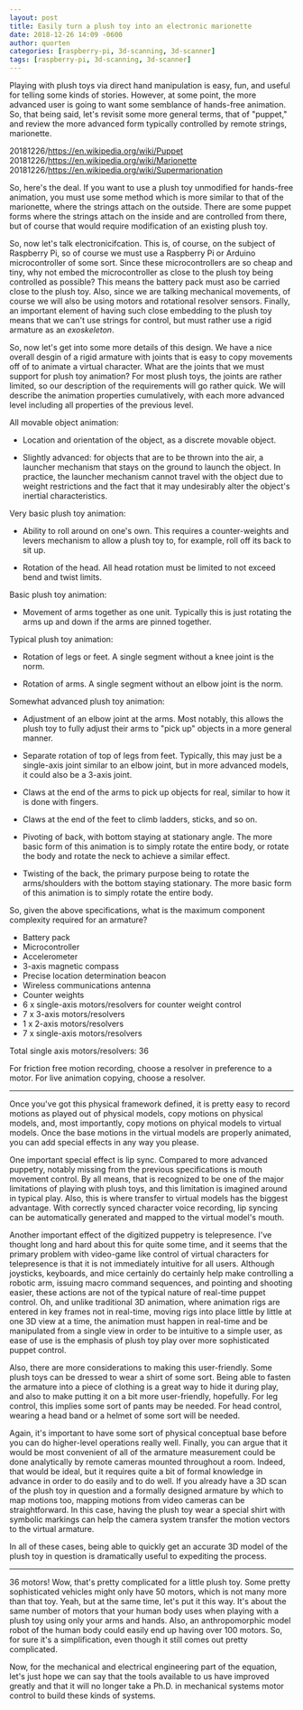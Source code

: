 ```yaml
---
layout: post
title: Easily turn a plush toy into an electronic marionette
date: 2018-12-26 14:09 -0600
author: quorten
categories: [raspberry-pi, 3d-scanning, 3d-scanner]
tags: [raspberry-pi, 3d-scanning, 3d-scanner]
---
```


Playing with plush toys via direct hand manipulation is easy, fun, and
useful for telling some kinds of stories.  However, at some point, the
more advanced user is going to want some semblance of hands-free
animation.  So, that being said, let's revisit some more general
terms, that of "puppet," and review the more advanced form typically
controlled by remote strings, marionette.

20181226/https://en.wikipedia.org/wiki/Puppet  
20181226/https://en.wikipedia.org/wiki/Marionette  
20181226/https://en.wikipedia.org/wiki/Supermarionation

So, here's the deal.  If you want to use a plush toy unmodified for
hands-free animation, you must use some method which is more similar
to that of the marionette, where the strings attach on the outside.
There are some puppet forms where the strings attach on the inside and
are controlled from there, but of course that would require
modification of an existing plush toy.

So, now let's talk electronicifcation.  This is, of course, on the
subject of Raspberry Pi, so of course we must use a Raspberry Pi or
Arduino microcontroller of some sort.  Since these microcontrollers
are so cheap and tiny, why not embed the microcontroller as close to
the plush toy being controlled as possible?  This means the battery
pack must aso be carried close to the plush toy.  Also, since we are
talking mechanical movements, of course we will also be using motors
and rotational resolver sensors.  Finally, an important element of
having such close embedding to the plush toy means that we can't use
strings for control, but must rather use a rigid armature as an
_exoskeleton_.

<!-- more -->

So, now let's get into some more details of this design.  We have a
nice overall desgin of a rigid armature with joints that is easy to
copy movements off of to animate a virtual character.  What are the
joints that we must support for plush toy animation?  For most plush
toys, the joints are rather limited, so our description of the
requirements will go rather quick.  We will describe the animation
properties cumulatively, with each more advanced level including all
properties of the previous level.

All movable object animation:

* Location and orientation of the object, as a discrete movable
  object.

* Slightly advanced: for objects that are to be thrown into the air, a
  launcher mechanism that stays on the ground to launch the object.
  In practice, the launcher mechanism cannot travel with the object
  due to weight restrictions and the fact that it may undesirably
  alter the object's inertial characteristics.

Very basic plush toy animation:

* Ability to roll around on one's own.  This requires a
  counter-weights and levers mechanism to allow a plush toy to, for
  example, roll off its back to sit up.

* Rotation of the head.  All head rotation must be limited to not
  exceed bend and twist limits.

Basic plush toy animation:

* Movement of arms together as one unit.  Typically this is just
  rotating the arms up and down if the arms are pinned together.

Typical plush toy animation:

* Rotation of legs or feet.  A single segment without a knee joint is
  the norm.

* Rotation of arms.  A single segment without an elbow joint is
  the norm.

Somewhat advanced plush toy animation:

* Adjustment of an elbow joint at the arms.  Most notably, this allows
  the plush toy to fully adjust their arms to "pick up" objects in a
  more general manner.

* Separate rotation of top of legs from feet.  Typically, this may
  just be a single-axis joint similar to an elbow joint, but in more
  advanced models, it could also be a 3-axis joint.

* Claws at the end of the arms to pick up objects for real, similar to
  how it is done with fingers.

* Claws at the end of the feet to climb ladders, sticks, and so on.

* Pivoting of back, with bottom staying at stationary angle.  The more
  basic form of this animation is to simply rotate the entire body, or
  rotate the body and rotate the neck to achieve a similar effect.

* Twisting of the back, the primary purpose being to rotate the
  arms/shoulders with the bottom staying stationary.  The more basic
  form of this animation is to simply rotate the entire body.

So, given the above specifications, what is the maximum component
complexity required for an armature?

* Battery pack
* Microcontroller
* Accelerometer
* 3-axis magnetic compass
* Precise location determination beacon
* Wireless communications antenna
* Counter weights
* 6 x single-axis motors/resolvers for counter weight control
* 7 x 3-axis motors/resolvers
* 1 x 2-axis motors/resolvers
* 7 x single-axis motors/resolvers

Total single axis motors/resolvers: 36

For friction free motion recording, choose a resolver in preference to
a motor.  For live animation copying, choose a resolver.

----------

Once you've got this physical framework defined, it is pretty easy to
record motions as played out of physical models, copy motions on
physical models, and, most importantly, copy motions on phyical models
to virtual models.  Once the base motions in the virtual models are
properly animated, you can add special effects in any way you please.

One important special effect is lip sync.  Compared to more advanced
puppetry, notably missing from the previous specifications is mouth
movement control.  By all means, that is recognized to be one of the
major limitations of playing with plush toys, and this limitation is
imagined around in typical play.  Also, this is where transfer to
virtual models has the biggest advantage.  With correctly synced
character voice recording, lip syncing can be automatically generated
and mapped to the virtual model's mouth.

Another important effect of the digitized puppetry is telepresence.
I've thought long and hard about this for quite some time, and it
seems that the primary problem with video-game like control of virtual
characters for telepresence is that it is not immediately intuitive
for all users.  Although joysticks, keyboards, and mice certainly do
certainly help make controlling a robotic arm, issuing macro command
sequences, and pointing and shooting easier, these actions are not of
the typical nature of real-time puppet control.  Oh, and unlike
traditional 3D animation, where animation rigs are entered in key
frames not in real-time, moving rigs into place little by little at
one 3D view at a time, the animation must happen in real-time and be
manipulated from a single view in order to be intuitive to a simple
user, as ease of use is the emphasis of plush toy play over more
sophisticated puppet control.

Also, there are more considerations to making this user-friendly.
Some plush toys can be dressed to wear a shirt of some sort.  Being
able to fasten the armature into a piece of clothing is a great way to
hide it during play, and also to make putting it on a bit more
user-friendly, hopefully.  For leg control, this implies some sort of
pants may be needed.  For head control, wearing a head band or a
helmet of some sort will be needed.

Again, it's important to have some sort of physical conceptual base
before you can do higher-level operations really well.  Finally, you
can argue that it would be most convenient of all of the armature
measurement could be done analytically by remote cameras mounted
throughout a room.  Indeed, that would be ideal, but it requires quite
a bit of formal knowledge in advance in order to do easily and to do
well.  If you already have a 3D scan of the plush toy in question and
a formally designed armature by which to map motions too, mapping
motions from video cameras can be straightforward.  In this case,
having the plush toy wear a special shirt with symbolic markings can
help the camera system transfer the motion vectors to the virtual
armature.

In all of these cases, being able to quickly get an accurate 3D model
of the plush toy in question is dramatically useful to expediting the
process.

----------

36 motors!  Wow, that's pretty complicated for a little plush toy.
Some pretty sophisticated vehicles might only have 50 motors, which is
not many more than that toy.  Yeah, but at the same time, let's put it
this way.  It's about the same number of motors that your human body
uses when playing with a plush toy using only your arms and hands.
Also, an anthropomorphic model robot of the human body could easily
end up having over 100 motors.  So, for sure it's a simplification,
even though it still comes out pretty complicated.

Now, for the mechanical and electrical engineering part of the
equation, let's just hope we can say that the tools available to us
have improved greatly and that it will no longer take a Ph.D. in
mechanical systems motor control to build these kinds of systems.
